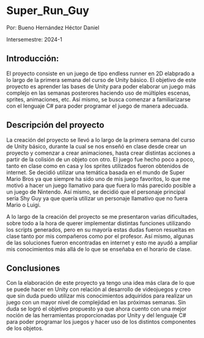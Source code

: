 # Super_Run_Guy
Por: Bueno Hernández Héctor Daniel

Intersemestre: 2024-1

## **Introducción:**

El proyecto consiste en un juego de tipo endless runner en 2D elabprado a lo largo de la primera semana del curso de Unity básico. El objetivo de este proyecto es aprender las bases de Unity para poder elaborar un juego más complejo en las semanas posterores haciendo uso de múltiples escenas, sprites, animaciones, etc. Así mismo, se busca comenzar a familiarizarse con el lenguaje C# para poder programar el juego de manera adecuada. 

## **Descripción del proyecto**

La creación del proyecto se llevó a lo largo de la primera semana del curso de Unity básico, durante la cual se nos enseñó en clase desde crear un proyecto y comenzar a crear animaciones, hasta crear distintas acciones a partir de la colisión de un objeto con otro. El juego fue hecho poco a poco, tanto en clase como en casa y los sprites utilizados fueron obtenidos de internet. Se decidió utilizar una temática basada en el mundo de Super Mario Bros ya que siempre ha sido uno de mis juego favoritos, lo que me motivó a hacer un juego llamativo para que fuera lo más parecido posible a un juego de Nintendo. Así mismo, se decidió que el personaje principal sería Shy Guy ya que quería utilizar un personaje llamativo que no fuera Mario o Luigi. 

A lo largo de la creación del proyecto se me presentaron varias dificultades, sobre todo a la hora de querer implementar distintas funciones utilizando los scripts generados, pero en su  mayoría estas dudas fueron resueltas en clase tanto por mis compañeros como por el profesor. Así mismo, algunas de las soluciones fueron encontradas en internet y esto me ayudó a ampliar mis conocimientos más allá de lo que se enseñaba en el horario de clase. 

## **Conclusiones**

Con la elaboración de este proyecto ya tengo una idea más clara de lo que se puede hacer en Unity con relación al desarrollo de videojuegos y creo que sin duda puedo utilizar mis conocimientos adquiridos para realizar un juego con un mayor nivel de complejidad en las próximas semanas. Sin duda se logró el objetivo propuesto ya que ahora cuento con una mejor noción de las herramientas proporcionadas por Unity y del lenguaje C# para poder programar los juegos y hacer uso de los distintos componentes de los objetos.
